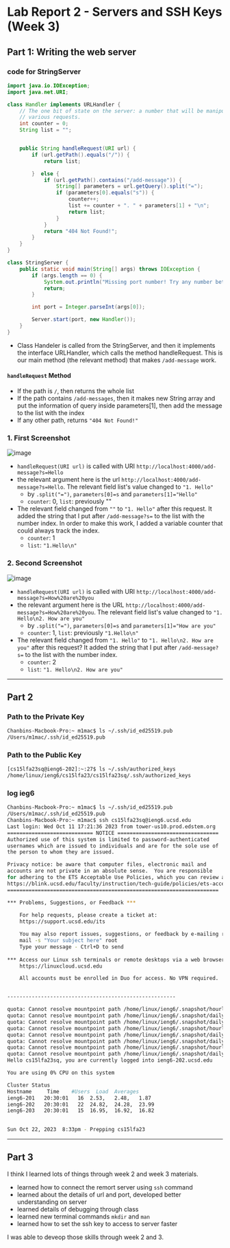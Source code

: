# Lab Report 2 - Servers and SSH Keys (Week 3)

## Part 1: Writing the web server

### code for StringServer
```java
import java.io.IOException;
import java.net.URI;

class Handler implements URLHandler {
    // The one bit of state on the server: a number that will be manipulated by
    // various requests.
    int counter = 0;
    String list = "";


    public String handleRequest(URI url) {
        if (url.getPath().equals("/")) {
            return list;

        }  else {
            if (url.getPath().contains("/add-message")) {
                String[] parameters = url.getQuery().split("=");
                if (parameters[0].equals("s")) {
                    counter++;
                    list += counter + ". " + parameters[1] + "\n";
                    return list;
                }
            }
            return "404 Not Found!";
        }
    }
}

class StringServer {
    public static void main(String[] args) throws IOException {
        if (args.length == 0) {
            System.out.println("Missing port number! Try any number between 1024 to 49151");
            return;
        }

        int port = Integer.parseInt(args[0]);

        Server.start(port, new Handler());
    }
}
```
- Class Handeler is called from the StringServer, and then it implements the interface URLHandler, which calls the method handleRequest. This is our main method (the relevant method) that makes `/add-message` work.

#### `handleRequest` Method
- If the path is `/`, then returns the whole list
- If the path contains `/add-messages`, then it makes new String array and put the information of query inside parameters[1], then add the message to the list with the index
- If any other path, returns `"404 Not Found!"`

### 1. First Screenshot
![image](https://github.com/chanbinna/cse15l-lab-reports/assets/91897225/00e68c7a-c97b-49bf-ae42-66c6c7190833)
- `handleRequest(URI url)` is called with URI `http://localhost:4000/add-message?s=Hello`
- the relevant argument here is the url `http://localhost:4000/add-message?s=Hello`. The relevant field list's value changed to `"1. Hello"`
  - by `.split("=")`, `parameters[0]=s` and `parameters[1]="Hello"`
  - `counter`: 0, `list`: previously ""
- The relevant field changed from `""` to `"1. Hello"` after this request. It added the string that I put after `/add-message?s=` to the list with the number index. In order to make this work, I added a variable counter that could always track the index.
  - `counter`: 1
  - `list`: `"1.Hello\n"`
  
### 2. Second Screenshot
![image](https://github.com/chanbinna/cse15l-lab-reports/assets/91897225/6d7dd4d8-f8a1-4fb9-808d-0deceb4c3150)
- `handleRequest(URI url)` is called with URI `http://localhost:4000/add-message?s=How%20are%20you`
- the relevant argument here is the URL `http://localhost:4000/add-message?s=How%20are%20you`. The relevant field list's value changed to `"1. Hello\n2. How are you"`
  - by `.split("=")`, `parameters[0]=s` and `parameters[1]="How are you"`
  - `counter`: 1, `list`: previously `"1.Hello\n"`
- The relevant field changed from `"1. Hello"` to `"1. Hello\n2. How are you"` after this request? It added the string that I put after `/add-message?s=` to the list with the number index.
  - `counter`: 2
  - `list`: `"1. Hello\n2. How are you"`

---
## Part 2
### Path to the Private Key
```bash
Chanbins-Macbook-Pro:~ m1mac$ ls ~/.ssh/id_ed25519.pub
/Users/m1mac/.ssh/id_ed25519.pub
```
### Path to the Public Key
```bash
[cs15lfa23sq@ieng6-202]:~:27$ ls ~/.ssh/authorized_keys
/home/linux/ieng6/cs15lfa23/cs15lfa23sq/.ssh/authorized_keys
```
### log ieg6
```bash
Chanbins-Macbook-Pro:~ m1mac$ ls ~/.ssh/id_ed25519.pub
/Users/m1mac/.ssh/id_ed25519.pub
Chanbins-Macbook-Pro:~ m1mac$ ssh cs15lfa23sq@ieng6.ucsd.edu
Last login: Wed Oct 11 17:21:36 2023 from tower-us10.prod.edstem.org
============================ NOTICE =================================
Authorized use of this system is limited to password-authenticated
usernames which are issued to individuals and are for the sole use of
the person to whom they are issued.

Privacy notice: be aware that computer files, electronic mail and 
accounts are not private in an absolute sense.  You are responsible
for adhering to the ETS Acceptable Use Policies, which you can review at:
https://blink.ucsd.edu/faculty/instruction/tech-guide/policies/ets-acceptable-use-policies.html
=====================================================================

*** Problems, Suggestions, or Feedback ***
    
    For help requests, please create a ticket at:
    https://support.ucsd.edu/its 

    You may also report issues, suggestions, or feedback by e-mailing root on any system:
    mail -s "Your subject here" root
    Type your message - Ctrl+D to send
    
*** Access our Linux ssh terminals or remote desktops via a web browser at: ***
    https://linuxcloud.ucsd.edu

    All accounts must be enrolled in Duo for access. No VPN required.


-------------------------------------------------------

quota: Cannot resolve mountpoint path /home/linux/ieng6/.snapshot/hourly.2023-10-07_1601: Stale file handle
quota: Cannot resolve mountpoint path /home/linux/ieng6/.snapshot/daily.2023-10-01_0010: Stale file handle
quota: Cannot resolve mountpoint path /home/linux/ieng6/.snapshot/daily.2023-10-02_0010: Stale file handle
quota: Cannot resolve mountpoint path /home/linux/ieng6/.snapshot/hourly.2023-10-07_1201: Stale file handle
quota: Cannot resolve mountpoint path /home/linux/ieng6/.snapshot/daily.2023-09-30_0010: Stale file handle
quota: Cannot resolve mountpoint path /home/linux/ieng6/.snapshot/daily.2023-10-04_0010: Stale file handle
quota: Cannot resolve mountpoint path /home/linux/ieng6/.snapshot/hourly.2023-10-08_0801: Stale file handle
quota: Cannot resolve mountpoint path /home/linux/ieng6/.snapshot/daily.2023-10-06_0010: Stale file handle
Hello cs15lfa23sq, you are currently logged into ieng6-202.ucsd.edu

You are using 0% CPU on this system

Cluster Status 
Hostname     Time    #Users  Load  Averages  
ieng6-201   20:30:01   16  2.53,   2.48,   1.87
ieng6-202   20:30:01   22  24.82,  24.28,  23.99
ieng6-203   20:30:01   15  16.95,  16.92,  16.82

 
Sun Oct 22, 2023  8:33pm - Prepping cs15lfa23
```
---
## Part 3
I think I learned lots of things through week 2 and week 3 materials.
- learned how to connect the remort server using `ssh` command
- learned about the details of url and port, developed better understanding on server
- learned details of debugging through class
- learned new terminal commands `mkdir` and `man`
- learned how to set the ssh key to access to server faster

I was able to deveop those skills through week 2 and 3. 
